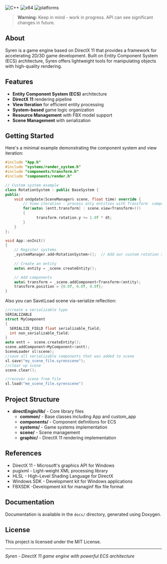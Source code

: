 ![C++](https://img.shields.io/badge/language-C++-blue.svg)
![x64](https://img.shields.io/badge/arch-x64-green.svg)
![platforms](https://img.shields.io/badge/platforms-Windows-blue.svg)

> **Warning:** Keep in mind - work in progress. API can see significant changes in future.

## About

Syren is a game engine based on DirectX 11 that provides a framework for accelerating 2D/3D game development. Built on Entity Component System (ECS) architecture, Syren offers lightweight tools for manipulating objects with high-quality rendering.

## Features

- **Entity Component System (ECS)** architecture
- **DirectX 11** rendering pipeline
- **View Iteration** for efficient entity processing
- **System-based** game logic organization
- **Resource Management** with FBX model support
- **Scene Management** with serialization

## Getting Started

Here's a minimal example demonstrating the component system and view iteration:

```cpp
#include "App.h"
#include "systems/render_system.h"
#include "components/transform.h"
#include "components/render.h"

// Custom system example
class RotationSystem : public BaseSystem {
public:
    void onUpdate(SceneManager& scene, float time) override {
        // View iteration - process only entities with Transform  components
        for(auto& [entt,transform] : scene.view<Transform>())
        {
              transform.rotation.y += 1.0f * dt;
        }
    }
};

void App::onInit()
{
    // Register systems
    _systemManager.add<RotationSystem>();  // Add our custom rotation system
    
    // Create an entity
    auto& entity = _scene.createEntity();

    // Add components
    auto& transform = _scene.addComponent<Transform>(entity);
    transform.position = {0.0f, 0.0f, 0.0f};
}
```

Also you can Save\Load scene via-serialize reflection:
```cpp
//create a serializable type
SERIALIZABLE
struct MyComponent
{
  SERIALIZE_FIELD float serializable_field;
  int non_serializable_field;
}
auto entt =  scene.createEntity();
scene.addComponent<MyComponent>(entt);
SceneLoader sl(scene);
//save all serializable components that was added to scene
sl.save("my_scene_file.syrenscene");
//clear up scene
scene.clear();

//recover scene from file
sl.load("me_scene_file.syrenscene")
```


## Project Structure

- **directEngin/lib/** - Core library files
  - **common/** - Base classes including App and custom_app
  - **components/** - Component definitions for ECS
  - **systems/** - Game systems implementation
  - **scene/** - Scene management
  - **graphic/** - DirectX 11 rendering implementation
 
## References
- DirectX 11 - Microsoft's graphics API for Windows
- pugixml - Light-weight XML processing library
- HLSL - High-Level Shading Language for DirectX
- Windows SDK - Development kit for Windows applications
- FBXSDK -Development kit for managinf fbx file format

## Documentation

Documentation is available in the `docs/` directory, generated using Doxygen.

## License

This project is licensed under the MIT License.

---

*Syren - DirectX 11 game engine with powerful ECS architecture*
